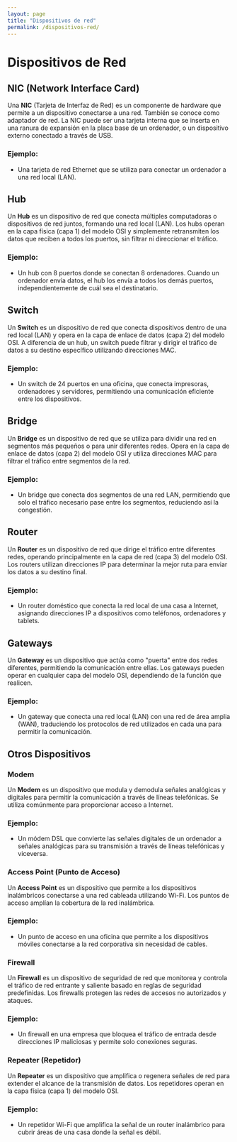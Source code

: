```yaml
---
layout: page
title: "Dispositivos de red"
permalink: /dispositivos-red/
---
```


# Dispositivos de Red

## NIC (Network Interface Card)

Una **NIC** (Tarjeta de Interfaz de Red) es un componente de hardware que permite a un dispositivo conectarse a una red. También se conoce como adaptador de red. La NIC puede ser una tarjeta interna que se inserta en una ranura de expansión en la placa base de un ordenador, o un dispositivo externo conectado a través de USB.

### Ejemplo:
- Una tarjeta de red Ethernet que se utiliza para conectar un ordenador a una red local (LAN).

## Hub

Un **Hub** es un dispositivo de red que conecta múltiples computadoras o dispositivos de red juntos, formando una red local (LAN). Los hubs operan en la capa física (capa 1) del modelo OSI y simplemente retransmiten los datos que reciben a todos los puertos, sin filtrar ni direccionar el tráfico.

### Ejemplo:
- Un hub con 8 puertos donde se conectan 8 ordenadores. Cuando un ordenador envía datos, el hub los envía a todos los demás puertos, independientemente de cuál sea el destinatario.

## Switch

Un **Switch** es un dispositivo de red que conecta dispositivos dentro de una red local (LAN) y opera en la capa de enlace de datos (capa 2) del modelo OSI. A diferencia de un hub, un switch puede filtrar y dirigir el tráfico de datos a su destino específico utilizando direcciones MAC.

### Ejemplo:
- Un switch de 24 puertos en una oficina, que conecta impresoras, ordenadores y servidores, permitiendo una comunicación eficiente entre los dispositivos.

## Bridge

Un **Bridge** es un dispositivo de red que se utiliza para dividir una red en segmentos más pequeños o para unir diferentes redes. Opera en la capa de enlace de datos (capa 2) del modelo OSI y utiliza direcciones MAC para filtrar el tráfico entre segmentos de la red.

### Ejemplo:
- Un bridge que conecta dos segmentos de una red LAN, permitiendo que solo el tráfico necesario pase entre los segmentos, reduciendo así la congestión.

## Router

Un **Router** es un dispositivo de red que dirige el tráfico entre diferentes redes, operando principalmente en la capa de red (capa 3) del modelo OSI. Los routers utilizan direcciones IP para determinar la mejor ruta para enviar los datos a su destino final.

### Ejemplo:
- Un router doméstico que conecta la red local de una casa a Internet, asignando direcciones IP a dispositivos como teléfonos, ordenadores y tablets.

## Gateways

Un **Gateway** es un dispositivo que actúa como "puerta" entre dos redes diferentes, permitiendo la comunicación entre ellas. Los gateways pueden operar en cualquier capa del modelo OSI, dependiendo de la función que realicen.

### Ejemplo:
- Un gateway que conecta una red local (LAN) con una red de área amplia (WAN), traduciendo los protocolos de red utilizados en cada una para permitir la comunicación.

## Otros Dispositivos

### Modem

Un **Modem** es un dispositivo que modula y demodula señales analógicas y digitales para permitir la comunicación a través de líneas telefónicas. Se utiliza comúnmente para proporcionar acceso a Internet.

### Ejemplo:
- Un módem DSL que convierte las señales digitales de un ordenador a señales analógicas para su transmisión a través de líneas telefónicas y viceversa.

### Access Point (Punto de Acceso)

Un **Access Point** es un dispositivo que permite a los dispositivos inalámbricos conectarse a una red cableada utilizando Wi-Fi. Los puntos de acceso amplían la cobertura de la red inalámbrica.

### Ejemplo:
- Un punto de acceso en una oficina que permite a los dispositivos móviles conectarse a la red corporativa sin necesidad de cables.

### Firewall

Un **Firewall** es un dispositivo de seguridad de red que monitorea y controla el tráfico de red entrante y saliente basado en reglas de seguridad predefinidas. Los firewalls protegen las redes de accesos no autorizados y ataques.

### Ejemplo:
- Un firewall en una empresa que bloquea el tráfico de entrada desde direcciones IP maliciosas y permite solo conexiones seguras.

### Repeater (Repetidor)

Un **Repeater** es un dispositivo que amplifica o regenera señales de red para extender el alcance de la transmisión de datos. Los repetidores operan en la capa física (capa 1) del modelo OSI.

### Ejemplo:
- Un repetidor Wi-Fi que amplifica la señal de un router inalámbrico para cubrir áreas de una casa donde la señal es débil.
